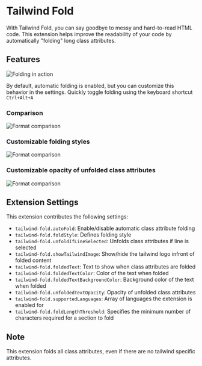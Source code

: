 # Tailwind Fold

With Tailwind Fold, you can say goodbye to messy and hard-to-read HTML code. This extension helps improve the readability of your code by automatically "folding" long class attributes.

## Features

![Folding in action](https://github.com/stivoat/tailwind-fold/raw/HEAD/images/docs/demo.gif)

By default, automatic folding is enabled, but you can customize this behavior in the settings. Quickly toggle folding using the keyboard shortcut `Ctrl+Alt+A`

### Comparison

![Format comparison](https://github.com/stivoat/tailwind-fold/raw/HEAD/images/docs/tailwind-fold-examples.png)

### Customizable folding styles

![Format comparison](https://github.com/stivoat/tailwind-fold/raw/HEAD/images/docs/example_styles_folded.png)

### Customizable opacity of unfolded class attributes

![Format comparison](https://github.com/stivoat/tailwind-fold/raw/HEAD/images/docs/example_styles_unfolded.png)

## Extension Settings

This extension contributes the following settings:

-   `tailwind-fold.autoFold`: Enable/disable automatic class attribute folding
-   `tailwind-fold.foldStyle`: Defines folding style
-   `tailwind-fold.unfoldIfLineSelected`: Unfolds class attributes if line is selected
-   `tailwind-fold.showTailwindImage`: Show/hide the tailwind logo infront of folded content
-   `tailwind-fold.foldedText`: Text to show when class attributes are folded
-   `tailwind-fold.foldedTextColor`: Color of the text when folded
-   `tailwind-fold.foldedTextBackgroundColor`: Background color of the text when folded
-   `tailwind-fold.unfoldedTextOpacity`: Opacity of unfolded class attributes
-   `tailwind-fold.supportedLanguages`: Array of languages the extension is enabled for
-   `tailwind-fold.foldLengthThreshold`: Specifies the minimum number of characters required for a section to fold

## Note

This extension folds all class attributes, even if there are no tailwind specific attributes.

